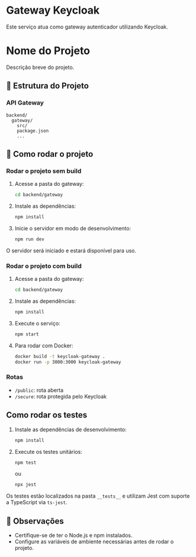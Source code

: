 # Gateway Keycloak

Este serviço atua como gateway autenticador utilizando Keycloak.

# Nome do Projeto

Descrição breve do projeto.

## 📂 Estrutura do Projeto

### API Gateway

```
backend/
  gateway/
    src/
    package.json
    ...
```

## 🚀 Como rodar o projeto

### Rodar o projeto sem build 

1. Acesse a pasta do gateway:

   ```bash
   cd backend/gateway
   ```

2. Instale as dependências:

   ```bash
   npm install
   ```

3. Inicie o servidor em modo de desenvolvimento:

   ```bash
   npm run dev
   ```

O servidor será iniciado e estará disponível para uso.

### Rodar o projeto com build 

1. Acesse a pasta do gateway:

   ```bash
   cd backend/gateway
   ```
2. Instale as dependências:
   ```bash
   npm install
   ```
3. Execute o serviço:
   ```bash
   npm start
   ```
4. Para rodar com Docker:
   ```bash
   docker build -t keycloak-gateway .
   docker run -p 3000:3000 keycloak-gateway
   ```

### Rotas
- `/public`: rota aberta
- `/secure`: rota protegida pelo Keycloak

## Como rodar os testes

1. Instale as dependências de desenvolvimento:
   ```bash
   npm install
   ```

2. Execute os testes unitários:
   ```bash
   npm test
   ```
   ou
   ```bash
   npx jest
   ```

Os testes estão localizados na pasta `__tests__` e utilizam Jest com suporte a TypeScript via `ts-jest`.

## 📝 Observações

* Certifique-se de ter o Node.js e npm instalados.
* Configure as variáveis de ambiente necessárias antes de rodar o projeto.